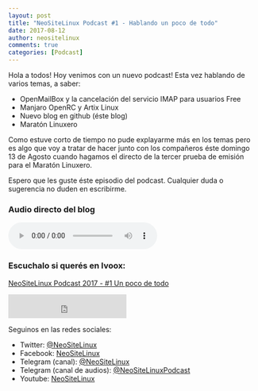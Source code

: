 ```yaml
---
layout: post
title: "NeoSiteLinux Podcast #1 - Hablando un poco de todo"
date: 2017-08-12
author: neositelinux
comments: true
categories: [Podcast]
---
```


Hola a todos! Hoy venimos con un nuevo podcast! Esta vez hablando de varios temas, a saber:

* OpenMailBox y la cancelación del servicio IMAP para usuarios Free
* Manjaro OpenRC y Artix Linux
* Nuevo blog en github (éste blog)
* Maratón Linuxero

Como estuve corto de tiempo no pude explayarme más en los temas pero es algo que voy a tratar de hacer junto con los compañeros éste domingo 13 de Agosto cuando hagamos el directo de la tercer prueba de emisión para el Maratón Linuxero. 

Espero que les guste éste episodio del podcast. Cualquier duda o sugerencia no duden en escribirme.

### Audio directo del blog
<audio controls>
  <source src="https://github.com/neoranger/neoranger.github.io/blob/master/audios/2017/NeoSiteLinux%20Podcast%202017%20-%20%231.ogg?raw=true" type="audio/ogg">
Your browser does not support the audio element.
</audio>

### Escuchalo si querés en Ivoox: 
<a href="http://ar.ivoox.com/es/neositelinux-podcast-2017-1-un-poco-de-audios-mp3_rf_20294550_1.html" title="NeoSiteLinux Podcast 2017 - #1 Un poco de todo">NeoSiteLinux Podcast 2017 - #1 Un poco de todo</a>

<iframe width="238" height="48" frameborder="0" allowfullscreen="" scrolling="no" src="https://ar.ivoox.com/es/player_ek_20294550_2_1.html?data=k5Wfm5mZeZGhhpywj5aXaZS1lpWah5yncZOhhpywj5eRaZi3jpWah5ynca_Z0LjW1sqwrc_p2ZC90cnHpdTojJedk5yPcYyZk5iejbrSb9HjxNSYxsqPuNDY0JKSmaiRksbjs8bbycrWcYarpJKh&"></iframe>

Seguinos en las redes sociales:
* Twitter: [@NeoSiteLinux](https://twitter.com/neositelinux)
* Facebook: [NeoSiteLinux](https://facebook.com/neositelinux)
* Telegram (canal): [@NeoSiteLinux](https://t.me/neositelinux)
* Telegram (canal de audios): [@NeoSiteLinuxPodcast](https://t.me/neositelinuxpodcast)
* Youtube: [NeoSiteLinux](https://www.youtube.com/user/neositelinux)